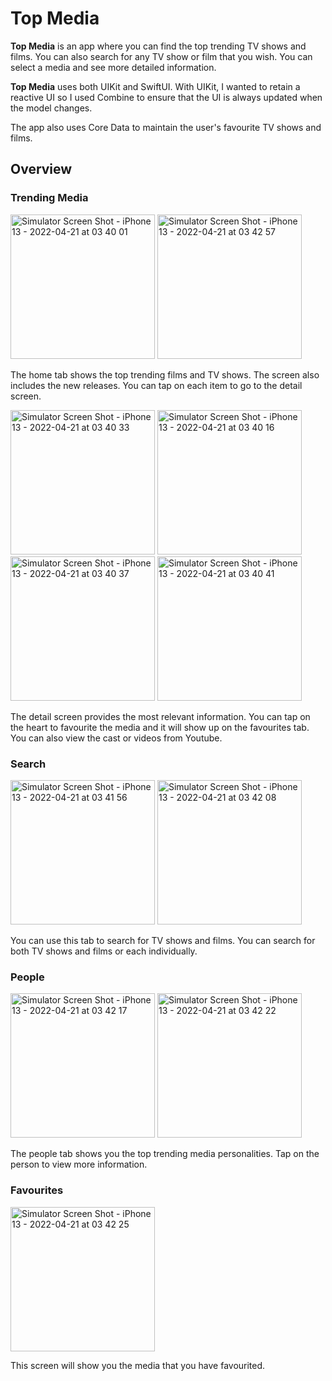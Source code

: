 #  Top Media

**Top Media** is an app where you can find the top trending TV shows and films. You can also search for any TV show or film that you wish. You can select a media and see more detailed information.

**Top Media** uses both UIKit and SwiftUI. With UIKit, I wanted to retain a reactive UI so I used Combine to ensure that the UI is always updated when the model changes.

The app also uses Core Data to maintain the user's favourite TV shows and films.

## Overview

### Trending Media

<img width="231" alt="Simulator Screen Shot - iPhone 13 - 2022-04-21 at 03 40 01" src="https://user-images.githubusercontent.com/5818573/164361307-9a1ecb52-8d03-488d-974c-4f451a5e3715.png"> <img width="231" alt="Simulator Screen Shot - iPhone 13 - 2022-04-21 at 03 42 57" src="https://user-images.githubusercontent.com/5818573/164361301-a58bc72c-e66f-4953-8dca-56b4a1322fa4.png">

The home tab shows the top trending films and TV shows. The screen also includes the new releases. You can tap on each item to go to the detail screen.

<img width="231" alt="Simulator Screen Shot - iPhone 13 - 2022-04-21 at 03 40 33" src="https://user-images.githubusercontent.com/5818573/164361434-a7b51114-b96c-4f19-a6c7-88e61bf5f0e9.png"> <img width="231" alt="Simulator Screen Shot - iPhone 13 - 2022-04-21 at 03 40 16" src="https://user-images.githubusercontent.com/5818573/164361539-cbcdbb3d-80d1-479c-80a1-c88fec2db756.png"> <img width="231" alt="Simulator Screen Shot - iPhone 13 - 2022-04-21 at 03 40 37" src="https://user-images.githubusercontent.com/5818573/164361443-21b7a935-7114-43d5-8796-e763775a59ef.png"> <img width="231" alt="Simulator Screen Shot - iPhone 13 - 2022-04-21 at 03 40 41" src="https://user-images.githubusercontent.com/5818573/164361446-f5c1193e-35df-4f70-b3af-1251aedff717.png">

The detail screen provides the most relevant information. You can tap on the heart to favourite the media and it will show up on the favourites tab. You can also view the cast or videos from Youtube.

### Search

<img width="231" alt="Simulator Screen Shot - iPhone 13 - 2022-04-21 at 03 41 56" src="https://user-images.githubusercontent.com/5818573/164361693-e736c63f-a0d2-4dc8-ac9b-8a1a3542168a.png"> <img width="231" alt="Simulator Screen Shot - iPhone 13 - 2022-04-21 at 03 42 08" src="https://user-images.githubusercontent.com/5818573/164361703-ee3cc166-0bab-4990-9c43-d856d7bb9af2.png">

You can use this tab to search for TV shows and films. You can search for both TV shows and films or each individually.

### People

<img width="231" alt="Simulator Screen Shot - iPhone 13 - 2022-04-21 at 03 42 17" src="https://user-images.githubusercontent.com/5818573/164361716-7f2bfa6b-bbd6-4f5a-8eec-92f1e72fd115.png"> <img width="231" alt="Simulator Screen Shot - iPhone 13 - 2022-04-21 at 03 42 22" src="https://user-images.githubusercontent.com/5818573/164361732-4077e263-c297-4a88-923d-6b2e86d78d2b.png">

The people tab shows you the top trending media personalities. Tap on the person to view more information.

### Favourites

<img width="231" alt="Simulator Screen Shot - iPhone 13 - 2022-04-21 at 03 42 25" src="https://user-images.githubusercontent.com/5818573/164361743-bbe65e93-707b-4a2d-ad65-0802861704e4.png">

This screen will show you the media that you have favourited.



